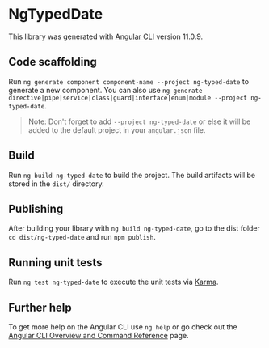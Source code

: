 # NgTypedDate

This library was generated with [Angular CLI](https://github.com/angular/angular-cli) version 11.0.9.

## Code scaffolding

Run `ng generate component component-name --project ng-typed-date` to generate a new component. You can also use `ng generate directive|pipe|service|class|guard|interface|enum|module --project ng-typed-date`.
> Note: Don't forget to add `--project ng-typed-date` or else it will be added to the default project in your `angular.json` file. 

## Build

Run `ng build ng-typed-date` to build the project. The build artifacts will be stored in the `dist/` directory.

## Publishing

After building your library with `ng build ng-typed-date`, go to the dist folder `cd dist/ng-typed-date` and run `npm publish`.

## Running unit tests

Run `ng test ng-typed-date` to execute the unit tests via [Karma](https://karma-runner.github.io).

## Further help

To get more help on the Angular CLI use `ng help` or go check out the [Angular CLI Overview and Command Reference](https://angular.io/cli) page.
